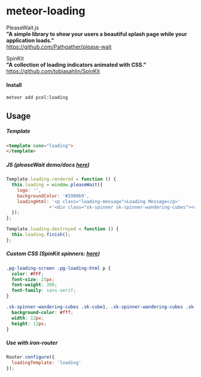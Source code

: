 meteor-loading
============

PleaseWait.js<br>
**"A simple library to show your users a beautiful splash page while your application loads."**<br>
https://github.com/Pathgather/please-wait

SpinKit<br>
**"A collection of loading indicators animated with CSS."**<br>
https://github.com/tobiasahlin/SpinKit

#### Install
```
meteor add pcel:loading
```


Usage
---------------------

##### Template
```html
<template name="loading">
</template>
```

##### JS (pleaseWait demo/docs [here](http://pathgather.github.io/please-wait/))
```js
Template.loading.rendered = function () {
  this.loading = window.pleaseWait({
    logo: '',
    backgroundColor: '#2980b9',
    loadingHtml: '<p class="loading-message">Loading Message</p>'
                +'<div class="sk-spinner sk-spinner-wandering-cubes"><div class="sk-cube1"></div><div class="sk-cube2"></div></div>'
  });
};

Template.loading.destroyed = function () {
  this.loading.finish();
};
```

##### Custom CSS (SpinKit spinners: [here](http://tobiasahlin.com/spinkit/))
```css
.pg-loading-screen .pg-loading-html p {
  color: #FFF;
  font-size: 25px;
  font-weight: 300;
  font-family: sans-serif;
}

.sk-spinner-wandering-cubes .sk-cube1, .sk-spinner-wandering-cubes .sk-cube2 {
  background-color: #fff;
  width: 12px;
  height: 12px;
}
```

##### Use with iron-router
```js
Router.configure({
  loadingTemplate: 'loading'
});
```
